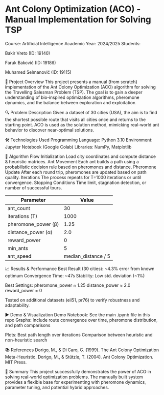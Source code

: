 # Ant Colony Optimization (ACO) - Manual Implementation for Solving TSP

Course: Artificial Intelligence
Academic Year: 2024/2025
Students:

Bakir Vreto (ID: 19140)

Faruk Baković (ID: 19186)

Muhamed Selmanović (ID: 19115)

📌 Project Overview
This project presents a manual (from scratch) implementation of the Ant Colony Optimization (ACO) algorithm for solving the Travelling Salesman Problem (TSP). The goal is to gain a deeper understanding of bio-inspired optimization algorithms, pheromone dynamics, and the balance between exploration and exploitation.

🔍 Problem Description
Given a dataset of 30 cities (USA), the aim is to find the shortest possible route that visits all cities once and returns to the starting point. ACO is used as the solution method, mimicking real-world ant behavior to discover near-optimal solutions.

🛠️ Technologies Used
Programming Language: Python 3.10
Environment: Jupyter Notebook (Google Colab)
Libraries: NumPy, Matplotlib


🔄 Algorithm Flow
Initialization
  Load city coordinates and compute distance & heuristic matrices.
Ant Movement
  Each ant builds a path using a probabilistic decision rule based on pheromones and distance.
Pheromone Update
  After each round trip, pheromones are updated based on path quality.
Iterations
  The process repeats for T=1000 iterations or until convergence.
Stopping Conditions
  Time limit, stagnation detection, or number of successful tours.

| Parameter            | Value                |
| -------------------- | -------------------- |
| ant\_count           | 30                   |
| iterations (T)       | 1000                 |
| pheromone\_power (β) | 1.25                 |
| distance\_power (α)  | 2.0                  |
| reward\_power        | 0                    |
| min\_ants            | 5                    |
| ant\_speed           | median\_distance / 5 |

📈 Results & Performance
Best Result (30 cities): ~4.3% error from known optimum
Convergence Time: ~47s
Stability: Low std. deviation (~1%)

Best Settings:
  pheromone_power ≈ 1.25
  distance_power ≈ 2.0
  reward_power = 0

Tested on additional datasets (eil51, pr76) to verify robustness and adaptability.

▶️ Demo & Visualization
Demo Notebook: See the main .ipynb file in this repo
Graphs: Include route convergence over time, pheromone distribution, and path comparisons

Plots:
  Best path length over iterations
  Comparison between heuristic and non-heuristic search

📚 References
Dorigo, M., & Di Caro, G. (1999). The Ant Colony Optimization Meta-Heuristic.
Dorigo, M., & Stützle, T. (2004). Ant Colony Optimization. MIT Press.

📌 Summary
This project successfully demonstrates the power of ACO in solving real-world optimization problems. The manually built system provides a flexible base for experimenting with pheromone dynamics, parameter tuning, and potential hybrid approaches.
